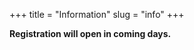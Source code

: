 +++
title = "Information"
slug = "info"
+++

**Registration will open in coming days.**

<!-- #### Registration -->

<!-- We provide registration links from each module's page (accessible from the top menu or from [the front page](../)). -->

<!-- Please register for any module in which you would like to attend a course. Once you register for a module, you can -->
<!-- attend any course(s) in it. We will email a Zoom link to all registered participants before the start of each module. -->

<!-- We recommend that you register only for the modules that you would like to attend. -->

<!-- ##### Important: your email address -->

<!-- These training modules are open to anyone associated with a Canadian post-secondary academic institution. When -->
<!-- registering, please provide your Canadian institutional email address. If you specify a gmail / yahoo / hotmail / other -->
<!-- non-academic email address, we will cancel your registration. -->
